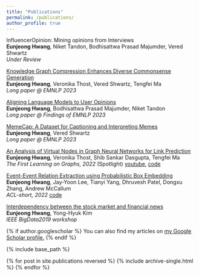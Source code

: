 ```yaml
---
title: "Publications"
permalink: /publications/
author_profile: true
---
```


InfluencerOpinion: Mining opinions from Interviews \
**Eunjeong Hwang**, Niket Tandon, Bodhisattwa Prasad Majumder, Vered Shwartz \
*Under Review*

[Knowledge Graph Compression Enhances Diverse Commonsense Generation](https://aclanthology.org/2023.emnlp-main.37/) \
**Eunjeong Hwang**, Veronika Thost, Vered Shwartz, Tengfei Ma \
*Long paper @ EMNLP 2023*

[Aligning Language Models to User Opinions](https://aclanthology.org/2023.findings-emnlp.393/) \
**Eunjeong Hwang**, Bodhisattwa Prasad Majumder, Niket Tandon \
*Long paper @ Findings of EMNLP 2023*

[MemeCap: A Dataset for Captioning and Interpreting Memes](https://aclanthology.org/2023.emnlp-main.89/) \
**Eunjeong Hwang**, Vered Shwartz \
*Long paper @ EMNLP 2023*

[An Analysis of Virtual Nodes in Graph Neural Networks for Link Prediction](https://openreview.net/pdf?id=dI6KBKNRp7) \
**Eunjeong Hwang**, Veronika Thost, Shib Sankar Dasgupta, Tengfei Ma \
*The First Learning on Graphs, 2022* (Spotlight) [youtube](https://www.youtube.com/watch?v=b7ak7FgZQa4&t=5273s), [code](https://github.com/eujhwang/vn-analysis)

[Event-Event Relation Extraction using Probabilistic Box Embedding](https://aclanthology.org/2022.acl-short.26/) \
**Eunjeong Hwang**, Jay-Yoon Lee, Tianyi Yang, Dhruvesh Patel, Dongxu Zhang, Andrew McCallum \
*ACL-short, 2022* [code](https://github.com/iesl/ce2ere)
   
[Interdependency between the stock market and financial news](https://www.computer.org/csdl/proceedings-article/big-data/2019/09006533/1hJsuZdq0la) \
**Eunjeong Hwang**, Yong-Hyuk Kim \
*IEEE BigData2019 workshop*


{% if author.googlescholar %}
  You can also find my articles on <u><a href="{{author.googlescholar}}">my Google Scholar profile</a>.</u>
{% endif %}

{% include base_path %}

{% for post in site.publications reversed %}
  {% include archive-single.html %}
{% endfor %}
